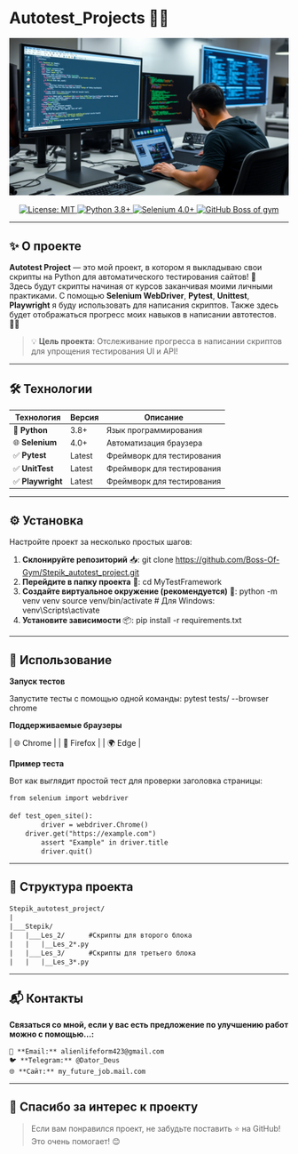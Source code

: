 # Autotest_Projects 🎉🧪

![Autotest_Projects Banner](images/Bunners.png)

<div align="center">
  <a href="https://opensource.org/licenses/MIT">
    <img src="https://img.shields.io/badge/License-MIT-yellow.svg" alt="License: MIT">
  </a>
  <a href="https://www.python.org/downloads/">
    <img src="https://img.shields.io/badge/Python-3.8+-blue.svg" alt="Python 3.8+">
  </a>
  <a href="https://www.selenium.dev/">
    <img src="https://img.shields.io/badge/Selenium-4.0+-green.svg" alt="Selenium 4.0+">
  </a>
  <a href="https://github.com/Boss-Of-Gym/Stepik_autotest_project.git">
    <img src="https://img.shields.io/github/stars/your_username/MyTestFramework?style=social" alt="GitHub Boss of gym">
  </a>
</div>

---

## ✨ О проекте

**Autotest Project** — это мой проект, в котором я выкладываю свои скрипты на Python для автоматического тестирования сайтов! 🚀  
Здесь будут скрипты начиная от курсов заканчивая моими личными практиками. С помощью **Selenium WebDriver**, **Pytest**, **Unittest**, **Playwright** я буду использовать для написания скриптов. Также здесь будет отображаться прогресс моих навыков в написании автотестов. 🧑‍💻

> 💡 **Цель проекта**: Отслеживание прогресса в написании скриптов для упрощения тестирования UI и API!

---

## 🛠️ Технологии

| Технология         | Версия   | Описание                     |
|--------------------|----------|------------------------------|
| 🐍 **Python**      | 3.8+     | Язык программирования       |
| 🌐 **Selenium**    | 4.0+     | Автоматизация браузера      |
| ✅ **Pytest**      | Latest   | Фреймворк для тестирования  |
| ✅ **UnitTest**    | Latest   | Фреймворк для тестирования  |
| ✅ **Playwright**  | Latest   | Фреймворк для тестирования  |

---

## ⚙️ Установка

Настройте проект за несколько простых шагов:

1. **Склонируйте репозиторий** 📥:
		git clone https://github.com/Boss-Of-Gym/Stepik_autotest_project.git
2. **Перейдите в папку проекта** 📂:
		cd MyTestFramework
3. **Создайте виртуальное окружение (рекомендуется)** 🐍:
		python -m venv venv
		source venv/bin/activate  # Для Windows: venv\Scripts\activate
4. **Установите зависимости** 📦:
		pip install -r requirements.txt

---

## 🚀 Использование

**Запуск тестов**

Запустите тесты с помощью одной команды:
		pytest tests/ --browser chrome

**Поддерживаемые браузеры**

   | 🌐 Chrome  |
   | 🦊 Firefox |
   | 🌍 Edge    |

**Пример теста**

Вот как выглядит простой тест для проверки заголовка страницы:

	from selenium import webdriver

	def test_open_site():
    		driver = webdriver.Chrome()
   		driver.get("https://example.com")
    		assert "Example" in driver.title
    		driver.quit()

---

## 📂 Структура проекта

	Stepik_autotest_project/
	|
	|___Stepik/
	|	|___Les_2/		#Скрипты для второго блока
	|	|	|__Les_2*.py	
	|	|___Les_3/		#Скрипты для третьего блока
	|	|	|__Les_3*.py
---

## 📬 Контакты

**Связаться со мной, если у вас есть предложение по улучшению работ можно с помощью…:**

	📧 **Email:** alienlifeform423@gmail.com
	🐦 **Telegram:** @Dator_Deus
	🌐 **Сайт:** my_future_job.mail.com

---

## 🎉 Спасибо за интерес к проекту

> Если вам понравился проект, не забудьте поставить ⭐ на GitHub! Это очень помогает! 😊
